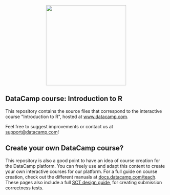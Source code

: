 <p align="center">
<img src="https://s3.amazonaws.com/assets.datacamp.com/img/logo/logo_blue_full.svg" width="250">
</p>

## DataCamp course: Introduction to R

This repository contains the source files that correspond to the interactive course "Introduction to R", hosted at www.datacamp.com.

Feel free to suggest improvements or contact us at support@datacamp.com!

## Create your own DataCamp course?

This repository is also a good point to have an idea of course creation for the DataCamp platform. You can freely use and adapt this content to create your own interactive courses for our platform. For a full guide on course creation, check out the different manuals at [docs.datacamp.com/teach](http://docs.datacamp.com/teach). These pages also include a full [SCT design guide](https://teach.datacamp.com/sct-design), for creating submission correctness tests.